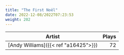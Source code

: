 ```yaml
---
title: "The First Noël"
date: 2022-12-08/2022T07:23:53
weight: 202
---
```




 Artist | Plays 
----- | -----:
[Andy Williams]({{< ref "a16425">}}) | 72
